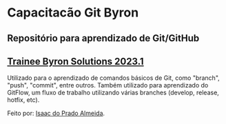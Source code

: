 # Capacitacão Git Byron 
## Repositório para aprendizado de Git/GitHub
## [Trainee Byron Solutions 2023.1](https://https://byronsolutions.com)



Utilizado para o aprendizado de comandos básicos de Git, como "branch", "push", "commit", entre outros.
Também utilizado para aprendizado do GitFlow, um fluxo de trabalho utilizando várias branches (develop, release, hotfix, etc).

Feito por: [Isaac do Prado Almeida](https://www.linkedin.com/in/isaac-do-prado-almeida/).
